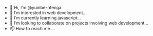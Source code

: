 - 👋 Hi, I’m @yumbe-ntenga
- 👀 I’m interested in web development...
- 🌱 I’m currently learning javascript...
- 💞️ I’m looking to collaborate on projects involving web development...
- 📫 How to reach me ...

<!---
yumbe-ntenga/yumbe-ntenga is a ✨ special ✨ repository because its `README.md` (this file) appears on your GitHub profile.
You can click the Preview link to take a look at your changes.
--->

